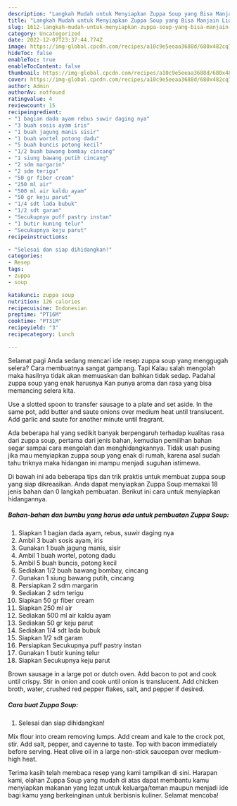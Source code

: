 ```yaml
---
description: "Langkah Mudah untuk Menyiapkan Zuppa Soup yang Bisa Manjain Lidah"
title: "Langkah Mudah untuk Menyiapkan Zuppa Soup yang Bisa Manjain Lidah"
slug: 1612-langkah-mudah-untuk-menyiapkan-zuppa-soup-yang-bisa-manjain-lidah
category: Uncategorized
date: 2022-12-07T23:37:44.774Z
image: https://img-global.cpcdn.com/recipes/a10c9e5eeaa3688d/680x482cq70/zuppa-soup-foto-resep-utama.jpg
hideToc: false
enableToc: true
enableTocContent: false
thumbnail: https://img-global.cpcdn.com/recipes/a10c9e5eeaa3688d/680x482cq70/zuppa-soup-foto-resep-utama.jpg
cover: https://img-global.cpcdn.com/recipes/a10c9e5eeaa3688d/680x482cq70/zuppa-soup-foto-resep-utama.jpg
author: Admin
authorAv: notfound
ratingvalue: 4
reviewcount: 15
recipeingredient:
- "1 bagian dada ayam rebus suwir daging nya"
- "3 buah sosis ayam iris"
- "1 buah jagung manis sisir"
- "1 buah wortel potong dadu"
- "5 buah buncis potong kecil"
- "1/2 buah bawang bombay cincang"
- "1 siung bawang putih cincang"
- "2 sdm margarin"
- "2 sdm terigu"
- "50 gr fiber cream"
- "250 ml air"
- "500 ml air kaldu ayam"
- "50 gr keju parut"
- "1/4 sdt lada bubuk"
- "1/2 sdt garam"
- "Secukupnya puff pastry instan"
- "1 butir kuning telur"
- "Secukupnya keju parut"
recipeinstructions:

- "Selesai dan siap dihidangkan!"
categories:
- Resep
tags:
- zuppa
- soup

katakunci: zuppa soup 
nutrition: 126 calories
recipecuisine: Indonesian
preptime: "PT16M"
cooktime: "PT31M"
recipeyield: "3"
recipecategory: Lunch

---
```



Selamat pagi Anda sedang mencari ide resep zuppa soup yang menggugah selera? Cara membuatnya sangat gampang. Tapi Kalau salah mengolah maka hasilnya tidak akan memuaskan dan bahkan tidak sedap. Padahal zuppa soup yang enak harusnya Kan punya aroma dan rasa yang bisa memancing selera kita.


Use a slotted spoon to transfer sausage to a plate and set aside. In the same pot, add butter and saute onions over medium heat until translucent. Add garlic and saute for another minute until fragrant.

Ada beberapa hal yang sedikit banyak berpengaruh terhadap kualitas rasa dari zuppa soup, pertama dari jenis bahan, kemudian pemilihan bahan segar sampai cara mengolah dan menghidangkannya. Tidak usah pusing jika mau menyiapkan zuppa soup yang enak di rumah, karena asal sudah tahu triknya maka hidangan ini mampu menjadi suguhan istimewa.


Di bawah ini ada beberapa tips dan trik praktis untuk membuat zuppa soup yang siap dikreasikan. Anda dapat menyiapkan Zuppa Soup memakai 18 jenis bahan dan 0 langkah pembuatan. Berikut ini cara untuk menyiapkan hidangannya.

<!--inarticleads1-->

##### Bahan-bahan dan bumbu yang harus ada untuk pembuatan Zuppa Soup:

1. Siapkan 1 bagian dada ayam, rebus, suwir daging nya
1. Ambil 3 buah sosis ayam, iris
1. Gunakan 1 buah jagung manis, sisir
1. Ambil 1 buah wortel, potong dadu
1. Ambil 5 buah buncis, potong kecil
1. Sediakan 1/2 buah bawang bombay, cincang
1. Gunakan 1 siung bawang putih, cincang
1. Persiapkan 2 sdm margarin
1. Sediakan 2 sdm terigu
1. Siapkan 50 gr fiber cream
1. Siapkan 250 ml air
1. Sediakan 500 ml air kaldu ayam
1. Sediakan 50 gr keju parut
1. Sediakan 1/4 sdt lada bubuk
1. Siapkan 1/2 sdt garam
1. Persiapkan Secukupnya puff pastry instan
1. Gunakan 1 butir kuning telur
1. Siapkan Secukupnya keju parut


Brown sausage in a large pot or dutch oven. Add bacon to pot and cook until crispy. Stir in onion and cook until onion is translucent. Add chicken broth, water, crushed red pepper flakes, salt, and pepper if desired. 

<!--inarticleads2-->

##### Cara buat Zuppa Soup:


1. Selesai dan siap dihidangkan!

Mix flour into cream removing lumps. Add cream and kale to the crock pot, stir. Add salt, pepper, and cayenne to taste. Top with bacon immediately before serving. Heat olive oil in a large non-stick saucepan over medium-high heat. 

Terima kasih telah membaca resep yang kami tampilkan di sini. Harapan kami, olahan Zuppa Soup yang mudah di atas dapat membantu kamu menyiapkan makanan yang lezat untuk keluarga/teman maupun menjadi ide bagi kamu yang berkeinginan untuk berbisnis kuliner. Selamat mencoba!
